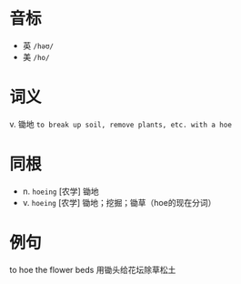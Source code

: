 # 音标

- 英 `/həʊ/`
- 美 `/ho/`

# 词义

v. 锄地
`to break up soil, remove plants, etc. with a hoe`

# 同根

- n. `hoeing` [农学] 锄地
- v. `hoeing` [农学] 锄地；挖掘；锄草（hoe的现在分词）

# 例句

to hoe the flower beds
用锄头给花坛除草松土


